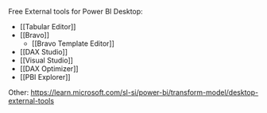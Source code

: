 Free External tools for Power BI Desktop:
- [[Tabular Editor]]
- [[Bravo]]
	-  [[Bravo Template Editor]]
- [[DAX Studio]]
- [[Visual Studio]]
- [[DAX Optimizer]]
- [[PBI Explorer]]

Other: https://learn.microsoft.com/sl-si/power-bi/transform-model/desktop-external-tools
